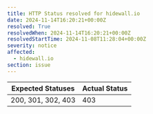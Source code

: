 ```yaml
---
title: HTTP Status resolved for hidewall.io
date: 2024-11-14T16:20:21+00:00Z
resolved: True
resolvedWhen: 2024-11-14T16:20:21+00:00Z
resolvedStartTime: 2024-11-08T11:28:04+00:00Z
severity: notice
affected:
  - hidewall.io
section: issue
---
```


| Expected Statuses | Actual Status  |
|-------------------|----------------|
| 200, 301, 302, 403 | 403 |
